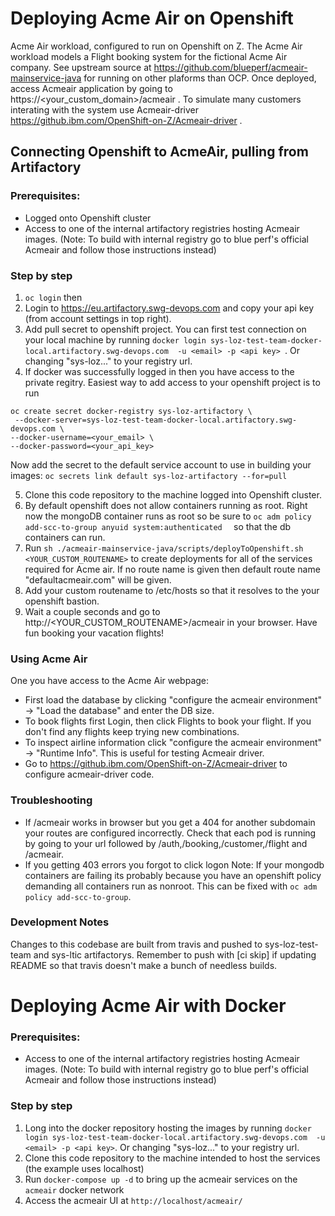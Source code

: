 # Deploying Acme Air on Openshift
Acme Air workload, configured to run on Openshift on Z. The Acme Air workload models a Flight booking system for the fictional Acme Air company. See upstream source at https://github.com/blueperf/acmeair-mainservice-java for running on other plaforms than OCP. Once deployed, access Acmeair application by going to https://<your_custom_domain>/acmeair . To simulate many customers interating with the system use Acmeair-driver https://github.ibm.com/OpenShift-on-Z/Acmeair-driver .

## Connecting Openshift to AcmeAir, pulling from Artifactory 

### Prerequisites:
 - Logged onto Openshift cluster
 - Access to one of the internal artifactory registries hosting Acmeair images. 
 (Note: To build with internal registry go to blue perf's official Acmeair and follow those instructions instead)
 
### Step by step
1. `oc login` then 
2. Login to https://eu.artifactory.swg-devops.com and copy your api key (from account settings in top right).
3. Add pull secret to openshift project. You can first test connection on your local machine by running `docker login sys-loz-test-team-docker-local.artifactory.swg-devops.com  -u <email> -p <api key> `. Or changing "sys-loz..." to your registry url.
4. If docker was successfully logged in then you have access to the private regitry. Easiest way to add access to your openshift project is to run
```
oc create secret docker-registry sys-loz-artifactory \
 --docker-server=sys-loz-test-team-docker-local.artifactory.swg-devops.com \
--docker-username=<your_email> \
--docker-password=<your_api_key> 
```
Now add the secret to the default service account to use in building your images: `oc secrets link default sys-loz-artifactory --for=pull `

5. Clone this code repository to the machine logged into Openshift cluster.
6. By default openshift does not allow containers running as root. Right now the mongoDB container runs as root so be sure to `oc adm policy add-scc-to-group anyuid system:authenticated  ` so that the db containers can run.
7. Run `sh ./acmeair-mainservice-java/scripts/deployToOpenshift.sh <YOUR_CUSTOM_ROUTENAME>` to create deployments for all of the services required for Acme air. If no route name is given then default route name "defaultacmeair.com" will be given.
8. Add your custom routename to /etc/hosts so that it resolves to the your openshift bastion.
9. Wait a couple seconds and go to http://<YOUR_CUSTOM_ROUTENAME>/acmeair in your browser.
Have fun booking your vacation flights!

### Using Acme Air
One you have access to the Acme Air webpage:
- First load the database by clicking "configure the acmeair environment" -> "Load the database" and enter the DB size.
- To book flights first Login, then click Flights to book your flight. If you don't find any flights keep trying new combinations.
- To inspect airline information click "configure the acmeair environment" -> "Runtime Info". This is useful for testing Acmeair driver.
- Go to https://github.ibm.com/OpenShift-on-Z/Acmeair-driver to configure acmeair-driver code.

### Troubleshooting
- If /acmeair works in browser but you get a 404 for another subdomain your routes are configured incorrectly. Check that each pod is running by going to your url followed by /auth,/booking,/customer,/flight and /acmeair.
- If you getting 403 errors you forgot to click logon
Note: If your mongodb containers are failing its probably because you have an openshift policy demanding all containers run as nonroot. This can be fixed with `oc adm policy add-scc-to-group`.

### Development Notes
Changes to this codebase are built from travis and pushed to sys-loz-test-team and sys-ltic artifactorys.
Remember to push with [ci skip] if updating README so that travis doesn't make a bunch of needless builds.

# Deploying Acme Air with Docker

### Prerequisites:
 - Access to one of the internal artifactory registries hosting Acmeair images. 
 (Note: To build with internal registry go to blue perf's official Acmeair and follow those instructions instead)
 
### Step by step
1. Long into the docker repository hosting the images by running `docker login sys-loz-test-team-docker-local.artifactory.swg-devops.com  -u <email> -p <api key>`. Or changing "sys-loz..." to your registry url.
2. Clone this code repository to the machine intended to host the services (the example uses localhost)
3. Run `docker-compose up -d` to bring up the acmeair services on the `acmeair` docker network
4. Access the acmeair UI at `http://localhost/acmeair/`

